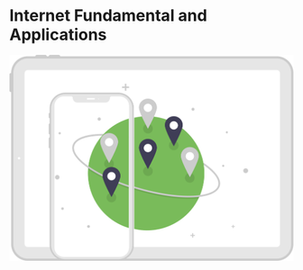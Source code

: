 # Internet Fundamental and Applications

![internet-on-the-go](internet-fundamentals-assets/internet-on-the-go.svg)
